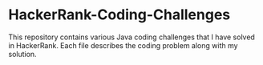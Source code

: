 # HackerRank-Coding-Challenges

This repository contains various Java coding challenges that I have solved in HackerRank. Each file describes the coding problem along with my solution. 
